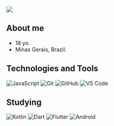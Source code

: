 <img src="https://cdn.discordapp.com/attachments/950572943019245568/983386132836388894/channels4_banner.jpg"/>

## About me
- 18 yo.
- Minas Gerais, Brazil.

## Technologies and Tools

![JavaScript](https://img.shields.io/badge/javascript-black?style=for-the-badge&logo=javascript&logoColor=EFD81D)
![Git](https://img.shields.io/badge/-Git-black?style=for-the-badge&logo=git)
![GitHub](https://img.shields.io/badge/GitHub-black?style=for-the-badge&logo=github&logoColor=white)
![VS Code](https://img.shields.io/badge/-VS%20Code-black?style=for-the-badge&logo=visual-studio-code&logoColor=blue)

## Studying

![Kotlin](https://img.shields.io/badge/kotlin-black.svg?&style=for-the-badge&logo=kotlin&logoColor=9966FF)
![Dart](https://img.shields.io/badge/dart-black.svg?&style=for-the-badge&logo=dart&logoColor=00CBB2)
![Flutter](https://img.shields.io/badge/flutter-black?&style=for-the-badge&logo=flutter&logoColor=65BFE7)
![Android](https://img.shields.io/badge/Android-black?style=for-the-badge&logo=android&logoColor=3DDC84)
